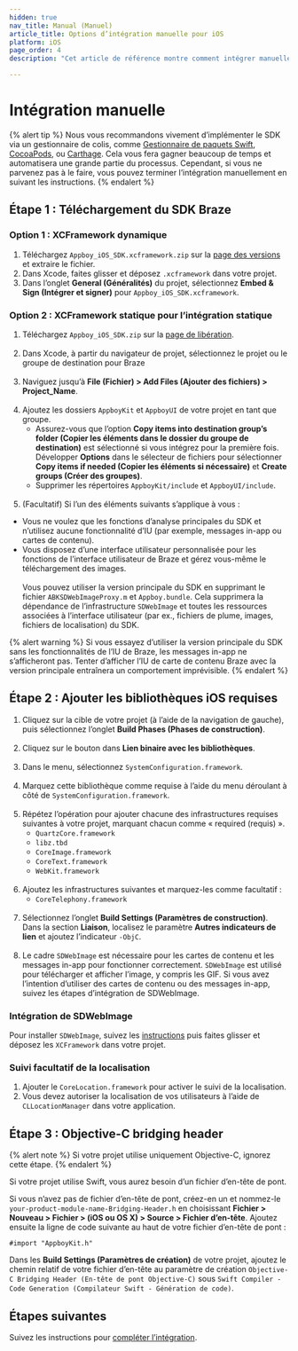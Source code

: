 ```yaml
---
hidden: true
nav_title: Manual (Manuel)
article_title: Options d’intégration manuelle pour iOS
platform: iOS
page_order: 4
description: "Cet article de référence montre comment intégrer manuellement le SDK Braze pour iOS."

---
```


# Intégration manuelle

{% alert tip %}
Nous vous recommandons vivement d’implémenter le SDK via un gestionnaire de colis, comme [Gestionnaire de paquets Swift](../swift_package_manager/), [CocoaPods](../cocoapods/), ou [Carthage](../carthage_integration/). Cela vous fera gagner beaucoup de temps et automatisera une grande partie du processus. Cependant, si vous ne parvenez pas à le faire, vous pouvez terminer l’intégration manuellement en suivant les instructions.
{% endalert %}

## Étape 1 : Téléchargement du SDK Braze

### Option 1 : XCFramework dynamique

1. Téléchargez `Appboy_iOS_SDK.xcframework.zip` sur la [page des versions](https://github.com/appboy/appboy-ios-sdk/releases) et extraire le fichier.
2. Dans Xcode, faites glisser et déposez `.xcframework` dans votre projet.
3. Dans l’onglet **General (Généralités)** du projet, sélectionnez **Embed & Sign (Intégrer et signer)** pour `Appboy_iOS_SDK.xcframework`.

### Option 2 : XCFramework statique pour l’intégration statique

1. Téléchargez `Appboy_iOS_SDK.zip` sur la [page de libération](https://github.com/appboy/appboy-ios-sdk/releases).<br><br>
2. Dans Xcode, à partir du navigateur de projet, sélectionnez le projet ou le groupe de destination pour Braze<br><br>
3. Naviguez jusqu’à **File (Fichier) > Add Files (Ajouter des fichiers) > Project_Name**.<br><br>
4. Ajoutez les dossiers `AppboyKit` et `AppboyUI` de votre projet en tant que groupe.
	- Assurez-vous que l’option **Copy items into destination group’s folder (Copier les éléments dans le dossier du groupe de destination)** est sélectionné si vous intégrez pour la première fois. Développer **Options** dans le sélecteur de fichiers pour sélectionner **Copy items if needed (Copier les éléments si nécessaire)** et **Create groups (Créer des groupes)**.
	- Supprimer les répertoires `AppboyKit/include` et `AppboyUI/include`.<br><br>
5. (Facultatif) Si l’un des éléments suivants s’applique à vous :
  - Vous ne voulez que les fonctions d’analyse principales du SDK et n’utilisez aucune fonctionnalité d’IU (par exemple, messages in-app ou cartes de contenu).
  - Vous disposez d’une interface utilisateur personnalisée pour les fonctions de l’interface utilisateur de Braze et gérez vous-même le téléchargement des images.<br><br>Vous pouvez utiliser la version principale du SDK en supprimant le fichier `ABKSDWebImageProxy.m` et `Appboy.bundle`. Cela supprimera la dépendance de l’infrastructure `SDWebImage` et toutes les ressources associées à l’interface utilisateur (par ex., fichiers de plume, images, fichiers de localisation) du SDK.

{% alert warning %}
Si vous essayez d’utiliser la version principale du SDK sans les fonctionnalités de l’IU de Braze, les messages in-app ne s’afficheront pas. Tenter d’afficher l’IU de carte de contenu Braze avec la version principale entraînera un comportement imprévisible.
{% endalert %}

## Étape 2 : Ajouter les bibliothèques iOS requises

1. Cliquez sur la cible de votre projet (à l’aide de la navigation de gauche), puis sélectionnez l’onglet **Build Phases (Phases de construction)**.<br><br>
2. Cliquez sur le bouton <i class="fas fa-plus"></i> dans **Lien binaire avec les bibliothèques**.<br><br>
3. Dans le menu, sélectionnez `SystemConfiguration.framework`.<br><br>
4. Marquez cette bibliothèque comme requise à l’aide du menu déroulant à côté de `SystemConfiguration.framework`.<br><br>
5. Répétez l’opération pour ajouter chacune des infrastructures requises suivantes à votre projet, marquant chacun comme « required (requis) ».
	- `QuartzCore.framework`
	- `libz.tbd`
	- `CoreImage.framework`
	- `CoreText.framework`
	- `WebKit.framework`<br><br>
6. Ajoutez les infrastructures suivantes et marquez-les comme facultatif :
	- `CoreTelephony.framework`<br><br>
7. Sélectionnez l’onglet **Build Settings (Paramètres de construction)**. Dans la section **Liaison**, localisez le paramètre **Autres indicateurs de lien** et ajoutez l’indicateur `-ObjC`.<br><br>
8. Le cadre `SDWebImage` est nécessaire pour les cartes de contenu et les messages in-app pour fonctionner correctement. `SDWebImage` est utilisé pour télécharger et afficher l’image, y compris les GIF. Si vous avez l’intention d’utiliser des cartes de contenu ou des messages in-app, suivez les étapes d’intégration de SDWebImage.

### Intégration de SDWebImage

Pour installer `SDWebImage`, suivez les [instructions](https://github.com/SDWebImage/SDWebImage/wiki/Installation-Guide#build-sdwebimage-as-xcframework) puis faites glisser et déposez les `XCFramework` dans votre projet.

### Suivi facultatif de la localisation

1. Ajouter le `CoreLocation.framework` pour activer le suivi de la localisation.
2. Vous devez autoriser la localisation de vos utilisateurs à l’aide de `CLLocationManager` dans votre application.

## Étape 3 : Objective-C bridging header

{% alert note %}
Si votre projet utilise uniquement Objective-C, ignorez cette étape.
{% endalert %}

Si votre projet utilise Swift, vous aurez besoin d’un fichier d’en-tête de pont.

Si vous n’avez pas de fichier d’en-tête de pont, créez-en un et nommez-le `your-product-module-name-Bridging-Header.h` en choisissant **Fichier > Nouveau > Fichier > (iOS ou OS X) > Source > Fichier d’en-tête**. Ajoutez ensuite la ligne de code suivante au haut de votre fichier d’en-tête de pont :
```
#import "AppboyKit.h"
```

Dans les **Build Settings (Paramètres de création)** de votre projet, ajoutez le chemin relatif de votre fichier d’en-tête au paramètre de création `Objective-C Bridging Header (En-tête de pont Objective-C)` sous `Swift Compiler - Code Generation (Compilateur Swift - Génération de code)`.

## Étapes suivantes

Suivez les instructions pour [compléter l’intégration]({{site.baseurl}}/developer_guide/platform_integration_guides/swift/initial_sdk_setup/completing_integration/).
